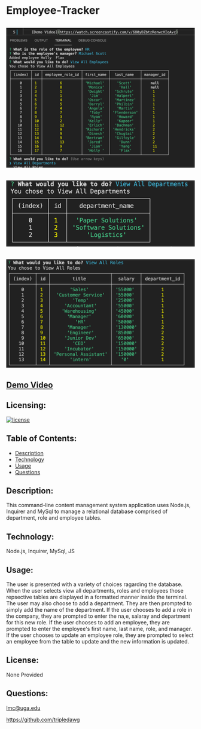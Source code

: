 # Employee-Tracker
  ## ![full size screenshot](Screenshot.png) 
  ## ![departments](deptscreenshot.png)
  ## ![roles](rolescreenshot.png)
 ## [Demo Video](https://watch.screencastify.com/v/680yDZbtzRenwcHIeAvc)

  ## Licensing:
  [![license](https://img.shields.io/badge/license-none-blue)](https://shields.io)
  ## Table of Contents: 
  - [Description](#description)
  - [Technology](#technology)
  - [Usage](#usage)
  - [Questions](#questions)

  ## Description:
  This command-line content management system application uses Node.js, Inquirer and MySql to manage a relational database comprised of department, role and employee tables.  
  ## Technology:
  Node.js, Inquirer, MySql, JS
  ## Usage: 
  The user is presented with a variety of choices ragarding the database.  When the user selects view all departments, roles and employees those repsective tables are displayed in a formatted manner inside the terminal.  The user may also choose to add a department.  They are then prompted to simply add the name of the department.  If the user chooses to add a role in the company, they are prompted to enter the na,e, salaray and department for this new role.  If the user chooses to add an employee, they are prompted to enter the employee's first name, last name, role, and manager.  If the user chooses to update an employee role, they are prompted to select an employee from the table to update and the new information is updated.   
  ## License: 
  None Provided 
  ## Questions: 
  lmc@uga.edu
  
  <https://github.com/tripledawg>